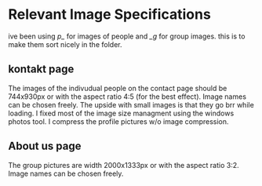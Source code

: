 # Relevant Image Specifications

ive been using *p_* for images of people and *_g* for group images. this is to make them sort nicely in the folder. 

## kontakt page

The images of the indivudual people on the contact page should be 744x930px or with the aspect ratio 4:5 (for the best effect). Image names can be chosen freely. The upside with small images is that they go brr while loading. I fixed most of the image size managment using the windows photos tool. I compress the profile pictures w/o image compression.

## About us page

The group pictures are width 2000x1333px or with the aspect ratio 3:2. Image names can be chosen freely. 
